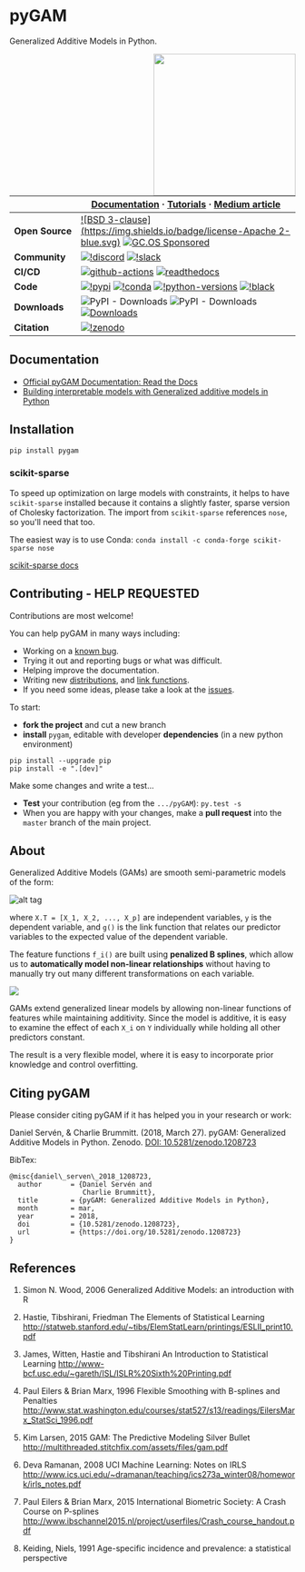 

# pyGAM
Generalized Additive Models in Python.

<a href="https://pygam.readthedocs.io/en/latest/?badge=latest"><img src=imgs/pygam_tensor.png width="250" align="right" /></a>

|  | **[Documentation](https://pygam.readthedocs.io/en/latest/?badge=latest)** · **[Tutorials](https://pygam.readthedocs.io/en/latest/notebooks/tour_of_pygam.html)** · **[Medium article](https://medium.com/just-another-data-scientist/building-interpretable-models-with-generalized-additive-models-in-python-c4404eaf5515)** |
|---|---|
| **Open&#160;Source** | [![BSD 3-clause](https://img.shields.io/badge/license-Apache 2-blue.svg)](https://github.com/dswah/pygam/blob/main/LICENSE) [![GC.OS Sponsored](https://img.shields.io/badge/GC.OS-Sponsored%20Project-orange.svg?style=flat&colorA=0eac92&colorB=2077b4)](https://gc-os-ai.github.io/) |
| **Community** | [![!discord](https://img.shields.io/static/v1?logo=discord&label=discord&message=chat&color=lightgreen)](https://discord.gg/Rt8By5Jj) [![!slack](https://img.shields.io/static/v1?logo=linkedin&label=LinkedIn&message=news&color=lightblue)](https://www.linkedin.com/company/german-center-for-open-source-ai) |
| **CI/CD** | [![github-actions](https://img.shields.io/github/actions/workflow/status/dswah/pygam/pypi.yml?logo=github)](https://github.com/dswah/pygam/actions/workflows/pypi.yml) [![readthedocs](https://img.shields.io/readthedocs/pygam?logo=readthedocs)](https://pygam.readthedocs.io/en/latest/?badge=latest) |
| **Code** |  [![!pypi](https://img.shields.io/pypi/v/pygam?color=orange)](https://pypi.org/project/pygam/) [![!conda](https://img.shields.io/conda/vn/conda-forge/pygam)](https://anaconda.org/conda-forge/pygam) [![!python-versions](https://img.shields.io/pypi/pyversions/pygam)](https://www.python.org/) [![!black](https://img.shields.io/badge/code%20style-black-000000.svg)](https://github.com/psf/black)  |
| **Downloads** | ![PyPI - Downloads](https://img.shields.io/pypi/dw/pygam) ![PyPI - Downloads](https://img.shields.io/pypi/dm/pygam) [![Downloads](https://static.pepy.tech/personalized-badge/pygam?period=total&units=international_system&left_color=grey&right_color=blue&left_text=cumulative%20(pypi))](https://pepy.tech/project/pygam) |
| **Citation** | [![!zenodo](https://zenodo.org/badge/DOI/10.5281/zenodo.1208723.svg)](https://doi.org/10.5281/zenodo.1208723) |

## Documentation
- [Official pyGAM Documentation: Read the Docs](https://pygam.readthedocs.io/en/latest/?badge=latest)
- [Building interpretable models with Generalized additive models in Python](https://medium.com/just-another-data-scientist/building-interpretable-models-with-generalized-additive-models-in-python-c4404eaf5515)
<!-----
[pyGAM: Getting started with Generalized Additive Models in Python](https://medium.com/@jpoberhauser/pygam-getting-started-with-generalized-additive-models-in-python-457df5b4705f)
----->

## Installation
```pip install pygam```

### scikit-sparse
To speed up optimization on large models with constraints, it helps to have `scikit-sparse` installed because it contains a slightly faster, sparse version of Cholesky factorization. The import from `scikit-sparse` references `nose`, so you'll need that too.

The easiest way is to use Conda:
```conda install -c conda-forge scikit-sparse nose```

[scikit-sparse docs](http://pythonhosted.org/scikit-sparse/overview.html#download)

## Contributing - HELP REQUESTED
Contributions are most welcome!

You can help pyGAM in many ways including:

- Working on a [known bug](https://github.com/dswah/pyGAM/labels/bug).
- Trying it out and reporting bugs or what was difficult.
- Helping improve the documentation.
- Writing new [distributions](https://github.com/dswah/pyGAM/blob/master/pygam/distributions.py), and [link functions](https://github.com/dswah/pyGAM/blob/master/pygam/links.py).
- If you need some ideas, please take a look at the [issues](https://github.com/dswah/pyGAM/issues).


To start:
- **fork the project** and cut a new branch
- **install** `pygam`, editable with developer **dependencies** (in a new python environment)

```
pip install --upgrade pip
pip install -e ".[dev]"
```

Make some changes and write a test...
- **Test** your contribution (eg from the `.../pyGAM`):
```py.test -s```
- When you are happy with your changes, make a **pull request** into the `master` branch of the main project.


## About
Generalized Additive Models (GAMs) are smooth semi-parametric models of the form:

![alt tag](http://latex.codecogs.com/svg.latex?g\(\mathbb{E}\[y|X\]\)=\beta_0+f_1(X_1)+f_2(X_2)+\dots+f_p(X_p))

where `X.T = [X_1, X_2, ..., X_p]` are independent variables, `y` is the dependent variable, and `g()` is the link function that relates our predictor variables to the expected value of the dependent variable.

The feature functions `f_i()` are built using **penalized B splines**, which allow us to **automatically model non-linear relationships** without having to manually try out many different transformations on each variable.

<img src=imgs/pygam_basis.png>

GAMs extend generalized linear models by allowing non-linear functions of features while maintaining additivity. Since the model is additive, it is easy to examine the effect of each `X_i` on `Y` individually while holding all other predictors constant.

The result is a very flexible model, where it is easy to incorporate prior knowledge and control overfitting.

## Citing pyGAM
Please consider citing pyGAM if it has helped you in your research or work:

Daniel Servén, & Charlie Brummitt. (2018, March 27). pyGAM: Generalized Additive Models in Python. Zenodo. [DOI: 10.5281/zenodo.1208723](http://doi.org/10.5281/zenodo.1208723)

BibTex:
```
@misc{daniel\_serven\_2018_1208723,
  author       = {Daniel Servén and
                  Charlie Brummitt},
  title        = {pyGAM: Generalized Additive Models in Python},
  month        = mar,
  year         = 2018,
  doi          = {10.5281/zenodo.1208723},
  url          = {https://doi.org/10.5281/zenodo.1208723}
}
```

## References
1. Simon N. Wood, 2006
Generalized Additive Models: an introduction with R

0. Hastie, Tibshirani, Friedman
The Elements of Statistical Learning
http://statweb.stanford.edu/~tibs/ElemStatLearn/printings/ESLII_print10.pdf

0. James, Witten, Hastie and Tibshirani
An Introduction to Statistical Learning
http://www-bcf.usc.edu/~gareth/ISL/ISLR%20Sixth%20Printing.pdf

0. Paul Eilers & Brian Marx, 1996
Flexible Smoothing with B-splines and Penalties
http://www.stat.washington.edu/courses/stat527/s13/readings/EilersMarx_StatSci_1996.pdf

0. Kim Larsen, 2015
GAM: The Predictive Modeling Silver Bullet
http://multithreaded.stitchfix.com/assets/files/gam.pdf

0. Deva Ramanan, 2008
UCI Machine Learning: Notes on IRLS
http://www.ics.uci.edu/~dramanan/teaching/ics273a_winter08/homework/irls_notes.pdf

0. Paul Eilers & Brian Marx, 2015
International Biometric Society: A Crash Course on P-splines
http://www.ibschannel2015.nl/project/userfiles/Crash_course_handout.pdf

0. Keiding, Niels, 1991
Age-specific incidence and prevalence: a statistical perspective


<!---http://www.cs.princeton.edu/courses/archive/fall11/cos323/notes/cos323_f11_lecture09_svd.pdf--->

<!---http://www.stats.uwo.ca/faculty/braun/ss3859/notes/Chapter4/ch4.pdf--->

<!---http://www.stat.berkeley.edu/~census/mlesan.pdf--->

<!---http://web.mit.edu/hyperbook/Patrikalakis-Maekawa-Cho/node17.html---> <!--- this helped me get spline gradients--->

<!---https://scikit-sparse.readthedocs.io/en/latest/overview.html#developers--->

<!---https://vincentarelbundock.github.io/Rdatasets/datasets.html---> <!--- R Datasets!--->
